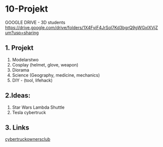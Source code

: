# 10-Projekt

GOOGLE DRIVE - 3D students https://drive.google.com/drive/folders/1X4FyiF4JrSol7Kd3bgrQ9gWGxlXVjZum?usp=sharing

## 1. Projekt

1. Modelarstwo
2. Cosplay (helmet, glove, weapon)
3. Diorama
4. Science (Geography, medicine, mechanics)
5. DIY - (tool, lifehack)

## 2.Ideas:
1. Star Wars Lambda Shuttle
2. Tesla cybertruck

## 3. Links
[cybertruckownersclub](https://www.cybertruckownersclub.com/)
